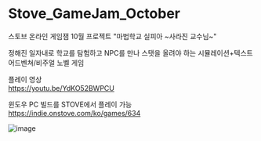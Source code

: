 # Stove_GameJam_October
스토브 온라인 게임잼 10월 프로젝트 "마법학교 실피아 \~사라진 교수님\~"

정해진 일자내로 학교를 탐험하고 NPC를 만나 스탯을 올려야 하는 시뮬레이션+텍스트 어드벤쳐/비주얼 노벨 게임

플레이 영상 \
https://youtu.be/YdKO52BWPCU

윈도우 PC 빌드를 STOVE에서 플레이 가능 \
https://indie.onstove.com/ko/games/634

![image](https://user-images.githubusercontent.com/16263530/138582742-ecedf628-87e1-4c4b-8ac0-3253b7e88335.png)

